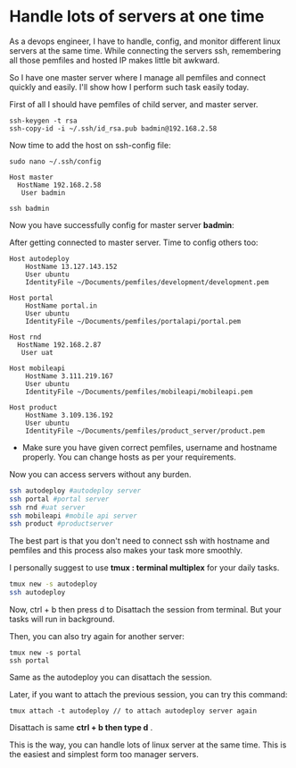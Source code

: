 # Handle lots of servers at one time

As a devops engineer, I have to handle, config, and monitor different linux servers at the same time. While connecting the servers ssh, remembering all those pemfiles and hosted IP makes little bit awkward.&#x20;

So I have one master server where I manage all pemfiles and connect quickly and easily. I'll show how I perform such task easily today.&#x20;

First of all I should have pemfiles of child server, and master server.&#x20;

```
ssh-keygen -t rsa
ssh-copy-id -i ~/.ssh/id_rsa.pub badmin@192.168.2.58
```

Now time to add the host on ssh-config file:&#x20;

```
sudo nano ~/.ssh/config
```

```
Host master
  HostName 192.168.2.58
   User badmin

```

```
ssh badmin
```

Now you have successfully config for master server **badmin**:

After getting connected to master server. Time to config others too:&#x20;

```
Host autodeploy
    HostName 13.127.143.152
    User ubuntu
    IdentityFile ~/Documents/pemfiles/development/development.pem

Host portal
    HostName portal.in
    User ubuntu
    IdentityFile ~/Documents/pemfiles/portalapi/portal.pem

Host rnd
  HostName 192.168.2.87
   User uat

Host mobileapi
    HostName 3.111.219.167
    User ubuntu
    IdentityFile ~/Documents/pemfiles/mobileapi/mobileapi.pem

Host product
    HostName 3.109.136.192
    User ubuntu
    IdentityFile ~/Documents/pemfiles/product_server/product.pem

```

* Make sure you have given correct pemfiles, username and hostname properly. You can change hosts as per your requirements.

Now you can access servers without any burden.&#x20;

```bash
ssh autodeploy #autodeploy server
ssh portal #portal server
ssh rnd #uat server
ssh mobileapi #mobile api server
ssh product #productserver

```

The best part is that you don't need to connect ssh with hostname and pemfiles and this process also makes your task more smoothly.&#x20;

I personally suggest to use **tmux : terminal multiplex** for your daily tasks.&#x20;

```bash
tmux new -s autodeploy
ssh autodeploy
```

Now, ctrl + b then press d to Disattach the session from terminal.  But your tasks will run in background.

Then, you can also try again for another server:&#x20;

```
tmux new -s portal
ssh portal
```

Same as the autodeploy you can disattach the session.&#x20;

Later, if you want to attach the previous session, you can try this command:&#x20;

```
tmux attach -t autodeploy // to attach autodeploy server again
```

Disattach is same **ctrl + b then type d** .&#x20;

This is the way, you can handle lots of linux server at the same time. This is the easiest and simplest form too manager servers.&#x20;

